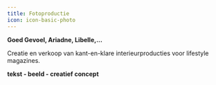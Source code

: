 ```yaml
---
title: Fotoproductie
icon: icon-basic-photo
---
```


**Goed Gevoel, Ariadne, Libelle,...**

Creatie en verkoop van kant-en-klare interieurproducties voor lifestyle magazines.

**tekst - beeld - creatief concept**